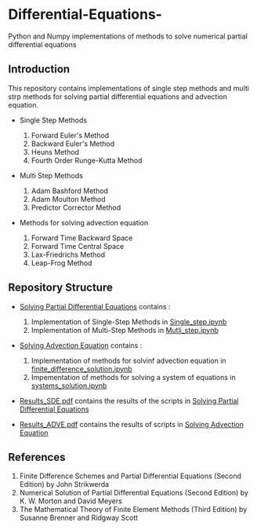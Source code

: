 # Differential-Equations-
Python and Numpy implementations of methods to solve numerical partial differential equations

## Introduction
This repository contains implementations of single step methods and multi strp methods for solving partial differential equations and advection equation. 
* Single Step Methods
  1. Forward Euler's Method
  2. Backward Euler's Method
  3. Heuns Method
  4. Fourth Order Runge-Kutta Method
  
* Multi Step Methods
  1. Adam Bashford Method
  2. Adam Moulton Method
  3. Predictor Corrector Method
  
* Methods for solving advection equation 
  1. Forward Time Backward Space 
  2. Forward Time Central Space
  3. Lax-Friedrichs Method
  4. Leap-Frog Method

## Repository Structure
* [Solving Partial Differential Equations](https://github.com/pankhuri22/Partial-Differential-Equations-/tree/master/Solving%20Partial%20Differential%20Equations) contains :
  1. Implementation of Single-Step Methods in [Single_step.ipynb](https://github.com/pankhuri22/Partial-Differential-Equations-/blob/master/Solving%20Partial%20Differential%20Equations/Single_step.ipynb)
  2. Implementation of Multi-Step Methods in [Mutli_step.ipynb](https://github.com/pankhuri22/Partial-Differential-Equations-/blob/master/Solving%20Partial%20Differential%20Equations/Multi_step.ipynb)
  
* [Solving Advection Equation](https://github.com/pankhuri22/Partial-Differential-Equations-/tree/master/Solving%20Advection%20Equation) contains :
  1. Implementation of methods for solvinf advection equation in [finite_difference_solution.ipynb](https://github.com/pankhuri22/Partial-Differential-Equations-/blob/master/Solving%20Advection%20Equation/finite_difference_solution.ipynb)
  2. Impementation of methods for solving a system of equations in [systems_solution.ipynb](https://github.com/pankhuri22/Partial-Differential-Equations-/blob/master/Solving%20Advection%20Equation/systems_solution.ipynb)
  
* [Results_SDE.pdf](https://github.com/pankhuri22/Partial-Differential-Equations-/blob/master/Results_SDE.pdf) contains the results of the scripts in [Solving Partial Differential Equations](https://github.com/pankhuri22/Partial-Differential-Equations-/tree/master/Solving%20Partial%20Differential%20Equations)

* [Results_ADVE.pdf]() contains the results of scripts in [Solving Advection Equation](https://github.com/pankhuri22/Partial-Differential-Equations-/tree/master/Solving%20Advection%20Equation)

## References
1. Finite Difference Schemes and Partial Differential Equations (Second Edition) by John Strikwerda
2. Numerical Solution of Partial Differential Equations (Second Edition) by K. W. Morton and David Meyers
3. The Mathematical Theory of Finite Element Methods (Third Edition) by Susanne Brenner and Ridgway Scott
